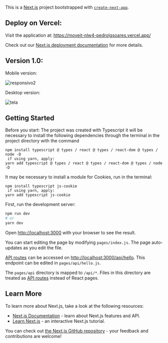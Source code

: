 This is a [Next.js](https://nextjs.org/) project bootstrapped with [`create-next-app`](https://github.com/vercel/next.js/tree/canary/packages/create-next-app).


## Deploy on Vercel:
 Visit the application at: https://moveit-nlw4-pedrolgsoares.vercel.app/

Check out our [Next.js deployment documentation](https://nextjs.org/docs/deployment) for more details.

## Version 1.0:
  Mobile version:
  
  ![responsivo2](https://user-images.githubusercontent.com/65426690/109709675-88b9bd80-7b7b-11eb-899e-f31147e0ed45.png)
  
  Desktop version:
  
  ![tela](https://user-images.githubusercontent.com/65426690/109709826-ac7d0380-7b7b-11eb-962b-d6b2a073a10b.png)

## Getting Started
Before you start:
The project was created with Typescript it will be necessary to install the following dependencies through the terminal in the project directory with the command
```
npm install typescript @ types / react @ types / react-dom @ types / node -D
 if using yarn, apply:
yarn add typescript @ types / react @ types / react-dom @ types / node -D
```
It may be necessary to install a module for Cookies, run in the terminal:
```
npm install typescript js-cookie
 if using yarn, apply: 
yarn add typescript js-cookie
```

First, run the development server:

```bash
npm run dev
# or
yarn dev
```

Open [http://localhost:3000](http://localhost:3000) with your browser to see the result.

You can start editing the page by modifying `pages/index.js`. The page auto-updates as you edit the file.

[API routes](https://nextjs.org/docs/api-routes/introduction) can be accessed on [http://localhost:3000/api/hello](http://localhost:3000/api/hello). This endpoint can be edited in `pages/api/hello.js`.

The `pages/api` directory is mapped to `/api/*`. Files in this directory are treated as [API routes](https://nextjs.org/docs/api-routes/introduction) instead of React pages.

## Learn More

To learn more about Next.js, take a look at the following resources:

- [Next.js Documentation](https://nextjs.org/docs) - learn about Next.js features and API.
- [Learn Next.js](https://nextjs.org/learn) - an interactive Next.js tutorial.

You can check out [the Next.js GitHub repository](https://github.com/vercel/next.js/) - your feedback and contributions are welcome!
